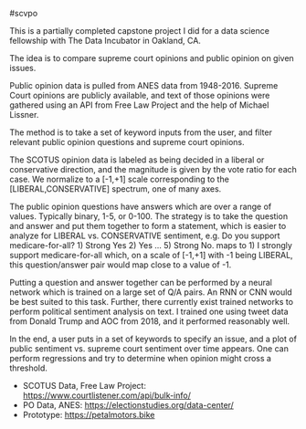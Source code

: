 #scvpo

This is a partially completed capstone project I did for a data science fellowship
with The Data Incubator in Oakland, CA.

The idea is to compare supreme court opinions and public opinion on given issues.

Public opinion data is pulled from ANES data from 1948-2016. Supreme Court opinions
are publicly available, and text of those opinions were gathered using an API from
Free Law Project and the help of Michael Lissner.

The method is to take a set of keyword inputs from the user, and filter relevant
public opinion questions and supreme court opinions.

The SCOTUS opinion data is labeled as being decided in a liberal or conservative direction,
and the magnitude is given by the vote ratio for each case. We normalize to a [-1,+1]
scale corresponding to the [LIBERAL,CONSERVATIVE] spectrum, one of many axes.

The public opinion questions have answers which are over a range of values. Typically
binary, 1-5, or 0-100. The strategy is to take the question and answer and put them
together to form a statement, which is easier to analyze for LIBERAL vs. CONSERVATIVE
sentiment, e.g. Do you support medicare-for-all? 1) Strong Yes 2) Yes ... 5) Strong No.
maps to 1) I strongly support medicare-for-all which, on a scale of [-1,+1] with -1 being
LIBERAL, this question/answer pair would map close to a value of -1.

Putting a question and answer together can be performed by a neural network which is trained
on a large set of Q/A pairs. An RNN or CNN would be best suited to this task. Further, there
currently exist trained networks to perform political sentiment analysis on text. I trained
one using tweet data from Donald Trump and AOC from 2018, and it performed reasonably well.

In the end, a user puts in a set of keywords to specify an issue, and a plot of public sentiment
vs. supreme court sentiment over time appears. One can perform regressions and try to determine when
opinion might cross a threshold.

- SCOTUS Data, Free Law Project: https://www.courtlistener.com/api/bulk-info/
- PO Data, ANES: https://electionstudies.org/data-center/
- Prototype: https://petalmotors.bike
